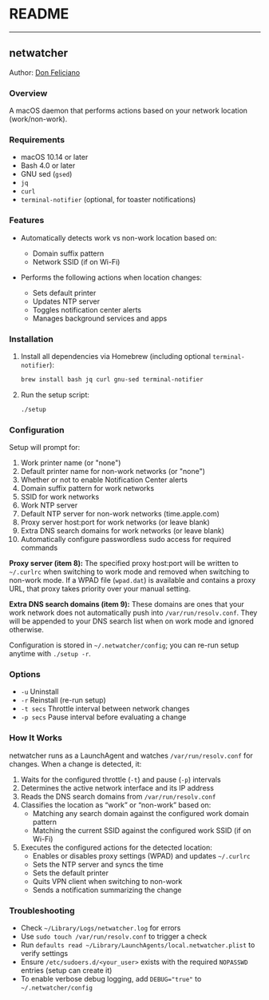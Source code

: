 # README
***

## netwatcher
[id]: don@effinthing.com "Don Feliciano"
Author: [Don Feliciano][id]<br />

### Overview
A macOS daemon that performs actions based on your network location (work/non-work).

### Requirements

- macOS 10.14 or later
- Bash 4.0 or later
- GNU sed (`gsed`)
- `jq`
- `curl`
- `terminal-notifier` (optional, for toaster notifications)

### Features

- Automatically detects work vs non-work location based on:
  - Domain suffix pattern
  - Network SSID (if on Wi-Fi)

- Performs the following actions when location changes:
  - Sets default printer
  - Updates NTP server
  - Toggles notification center alerts
  - Manages background services and apps

### Installation

1. Install all dependencies via Homebrew (including optional `terminal-notifier`):
   ```bash
   brew install bash jq curl gnu-sed terminal-notifier
   ```
2. Run the setup script:
   ```bash
   ./setup
   ```

### Configuration

Setup will prompt for:
  1. Work printer name (or "none")
  2. Default printer name for non-work networks (or "none")
  3. Whether or not to enable Notification Center alerts
  4. Domain suffix pattern for work networks
  5. SSID for work networks
  6. Work NTP server
  7. Default NTP server for non-work networks (time.apple.com)
  8. Proxy server host:port for work networks (or leave blank)
  9. Extra DNS search domains for work networks (or leave blank)
  10. Automatically configure passwordless sudo access for required commands

**Proxy server (item 8):**
The specified proxy host:port will be written to `~/.curlrc` when switching to work mode and removed when switching to non-work mode. If a WPAD file (`wpad.dat`) is available and contains a proxy URL, that proxy takes priority over your manual setting.

**Extra DNS search domains (item 9):**
These domains are ones that your work network does not automatically push into `/var/run/resolv.conf`. They will be appended to your DNS search list when on work mode and ignored otherwise.

Configuration is stored in `~/.netwatcher/config`; you can re-run setup anytime with `./setup -r`.

### Options

- `-u` Uninstall
- `-r` Reinstall (re-run setup)
- `-t secs` Throttle interval between network changes
- `-p secs` Pause interval before evaluating a change

### How It Works

netwatcher runs as a LaunchAgent and watches `/var/run/resolv.conf` for changes. When a change is detected, it:

1. Waits for the configured throttle (`-t`) and pause (`-p`) intervals
2. Determines the active network interface and its IP address
3. Reads the DNS search domains from `/var/run/resolv.conf`
4. Classifies the location as “work” or “non-work” based on:
   - Matching any search domain against the configured work domain pattern
   - Matching the current SSID against the configured work SSID (if on Wi-Fi)
5. Executes the configured actions for the detected location:
   - Enables or disables proxy settings (WPAD) and updates `~/.curlrc`
   - Sets the NTP server and syncs the time
   - Sets the default printer
   - Quits VPN client when switching to non-work
   - Sends a notification summarizing the change

### Troubleshooting

- Check `~/Library/Logs/netwatcher.log` for errors
- Use `sudo touch /var/run/resolv.conf` to trigger a check
- Run `defaults read ~/Library/LaunchAgents/local.netwatcher.plist` to verify settings
- Ensure `/etc/sudoers.d/<your_user>` exists with the required `NOPASSWD` entries (setup can create it)
- To enable verbose debug logging, add `DEBUG="true"` to `~/.netwatcher/config`